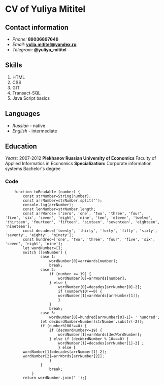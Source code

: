 # CV of Yuliya Mititel #

## Contact information ##

* *Phone:* **89036897649** 
* *Email:* **[yulia.mititel@yandex.ru](mailto:yulia.mititel@yandex.ru)**
* *Telegram:* **@yuliya_mititel**

## Skills ##
1. HTML
1. CSS
1. GIT
1. Transact-SQL
1. Java Script basics

## Languages ##

+ *Russian* - native
+ *English* - intermediate

## Education ##
*Years:* 2007-2012
**Plekhanov Russian University of Economics**
Faculty of Applied Informatics in Economics
**Specialization:** Corporate information systems
Bachelor's degree

### Code ###
```
    function toReadable (number) {
        const strNumber=String(number);
        const arrNumber=strNumber.split('');
        console.log(arrNumber);
        const lenNumber=strNumber.length;
        const arrWords= ['zero', 'one', 'two', 'three', 'four', 'five', 'six', 'seven', 'eight', 'nine', 'ten', 'eleven', 'twelve', 'thirteen', 'fourteen', 'fifteen', 'sixteen', 'seventeen', 'eighteen', 'nineteen']; 
        const decades=['twenty', 'thirty', 'forty', 'fifty', 'sixty', 'seventy', 'eighty', 'ninety'];
        const hundred=['one', 'two', 'three', 'four', 'five', 'six', 'seven', 'eight', 'nine'];
        let wordNumber=[];
        switch (lenNumber) {
                case 1:
                    wordNumber[0]=arrWords[number];
                    break;
                case 2:
                    if (number <= 19) {
                        wordNumber[0]=arrWords[number];
                    } else {
                        wordNumber[0]=decades[arrNumber[0]-2];
                        if (number%10!==0) {
                        wordNumber[1]=arrWords[arrNumber[1]];
                        }
                    }
                    break;
                case 3:
                    wordNumber[0]=hundred[arrNumber[0]-1]+ ' hundred';
                let decWordNumber=Number(strNumber.substr(-2));
                if (number%100!==0) {
                    if (decWordNumber<=19) {
                        wordNumber[1]=arrWords[decWordNumber];
                    } else if (decWordNumber % 10===0) {
                        wordNumber[1]=decades[arrNumber[1]-2] ;
                        } else {
        wordNumber[1]=decades[arrNumber[1]-2];				
        wordNumber[2]=arrWords[arrNumber[2]];
                    }
                }
                    break;
            }
        return wordNumber.join(' ');}    
```        